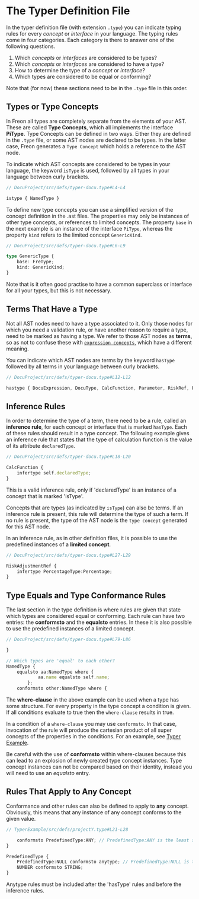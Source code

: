 <script>
    import Note from "$lib/notes/Note.svelte";
</script>

# The Typer Definition File

In the typer definition file (with extension `.type`) you can indicate typing rules for every
_concept_ or _interface_ in your language. The typing rules come in four categories. Each category
is there to answer one of the following questions.

1. Which _concepts_ or _interfaces_ are considered to be types?
2. Which _concepts_ or _interfaces_ are considered to have a type?
3. How to determine the type of a _concept_ or _interface_?
4. Which types are considered to be equal or conforming?

Note that (for now) these sections need to be in the `.type` file in this order.

## Types or Type Concepts

In Freon all types are completely separate from the elements of your AST. These are called **Type Concepts**,
which all implements the interface **PiType**. Type Concepts can be defined in two ways. Either they are defined
in the `.type` file, or some AST nodes are declared to be types. In the latter case, Freon generates a `Type Concept`
which holds a reference to the AST node.

To indicate which AST concepts are considered to be types in your language,
the keyword `isType` is used, followed by all types in your language between curly brackets.

```ts
// DocuProject/src/defs/typer-docu.type#L4-L4

istype { NamedType }
```

To define new type concepts you can use a simplified version of the concept definition in the .ast files.
The properties may only be instances of other type concepts, or references to limited concepts. The property
`base` in the next example is an instance of the interface `PiType`, whereas the property `kind` refers to
the limited concept `GenericKind`.

```ts
// DocuProject/src/defs/typer-docu.type#L6-L9

type GenericType {
    base: FreType;
    kind: GenericKind;
}
```

Note that is it often good practise to have a common superclass or interface for all your types,
but this is not necessary.

## Terms That Have a Type

Not all AST nodes need to have a type associated to it. Only those nodes for which you
need a validation rule, or have another reason to require a type, need to be marked as
having a type. We refer to those AST nodes as **terms**, so as not to confuse these with
[`expression concepts`](/030_Developing_a_Language/010_Default_Level/010_Defining_the_Language_Structure),
which have a different meaning.

You can indicate which AST nodes are terms by the keyword `hasType` followed by all terms in
your language between curly brackets.

```ts
// DocuProject/src/defs/typer-docu.type#L12-L12

hastype { DocuExpression, DocuType, CalcFunction, Parameter, RiskRef, PayoutRef }
```

## Inference Rules

In order to determine the type of a term, there need to be a rule, called an **inference rule**,
for each concept or interface that is marked `hasType`. Each of these rules should result in a type concept.
The following example gives an inference rule that states that the type of calculation function is the
value of its attribute `declaredType`.

```ts
// DocuProject/src/defs/typer-docu.type#L18-L20

CalcFunction {
    infertype self.declaredType;
}
```

<Note>
<svelte:fragment slot="content">This is a valid inference rule, only if 'declaredType' is an instance 
of a concept that is marked 'isType'.
</svelte:fragment>
</Note>

Concepts that are types (as indicated by `isType`) can also be terms. If an inference rule
is present, this rule will determine the type of such a term. If no rule is
present, the type of the AST node is the `type concept` generated for this AST node.

In an inference rule, as in other definition files, it is possible to use
the predefined instances of a **limited concept**.

```ts
// DocuProject/src/defs/typer-docu.type#L27-L29

RiskAdjustmentRef {
    infertype PercentageType:Percentage;
}
```

## Type Equals and Type Conformance Rules

The last section in the type definition is where rules are given that state which types
are considered equal or conforming. Each rule can have two entries: the **conformsto** and
the **equalsto** entries. In these it is also possible to use the predefined
instances of a limited concept.

```ts
// DocuProject/src/defs/typer-docu.type#L79-L86

}

// Which types are 'equal' to each other?
NamedType {
    equalsto aa:NamedType where {
            aa.name equalsto self.name;
        };
    conformsto other:NamedType where {
```

The **where-clause** in the above example can be used when a type has some structure. For every property
in the type concept a condition is given. If all conditions evaluate to true then the `where-clause` results in true.

In a condition of a `where-clause` you may use `conformsto`. In that case, invocation of the rule will produce the cartesian product of
all super concepts of the properties in the conditions. For an
example, see [Typer Example](/030_Developing_a_Language/020_Definition_Level/030_Typer_Definition/030_Example_Typer_Definition).

<Note>
<svelte:fragment slot="content">
Be careful with the use of <b>conformsto</b> within where-clauses because this can lead to an 
explosion of newly created type concept instances.
</svelte:fragment>
</Note>

<Note>
<svelte:fragment slot="content">
Type concept instances can not be compared based on their identity, 
instead you will need to use an <i>equalsto</i> entry. 
</svelte:fragment>
</Note>

## Rules That Apply to Any Concept

Conformance and other rules can also be defined to apply to **any** concept. Obviously, this means that
any instance of any concept conforms to the given value.

```ts
// TyperExample/src/defs/projectY.type#L21-L28

    conformsto PredefinedType:ANY; // PredefinedType:ANY is the least specific type
}

PredefinedType {
    PredefinedType:NULL conformsto anytype; // PredefinedType:NULL is the most specific type
    NUMBER conformsto STRING;
}

```

<Note>
<svelte:fragment slot="content">
Anytype rules must be included after the 'hasType' rules and before the inference rules. 
</svelte:fragment>
</Note>
